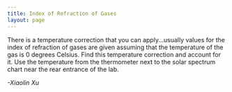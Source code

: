 ```yaml
---
title: Index of Refraction of Gases
layout: page
---
```


There is a temperature correction that you can apply...usually values for
the index of refraction of gases are given assuming that the temperature of the 
gas is 0 degrees Celsius. Find this temperature correction and account for it. Use the temperature from the
thermometer next to the solar spectrum chart near the rear entrance of the lab.


*-Xiaolin Xu*
